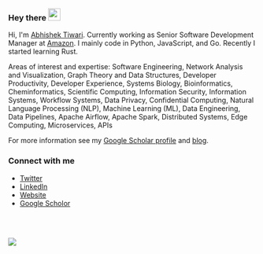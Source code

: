 ### Hey there <img src="https://media.giphy.com/media/hvRJCLFzcasrR4ia7z/giphy.gif" width="25px">

Hi, I'm [Abhishek Tiwari](https://www.abhishek-tiwari.com/). Currently working as Senior Software Development Manager at [Amazon](https://www.aboutamazon.com/). I mainly code in Python, JavaScript, and Go. Recently I started learning Rust.

Areas of interest and expertise: Software Engineering, Network Analysis and Visualization, Graph Theory and Data Structures, Developer Productivity, Developer Experience, Systems Biology, Bioinformatics, Cheminformatics, Scientific Computing, Information Security, Information Systems, Workflow Systems, Data Privacy, Confidential Computing, Natural Language Processing (NLP), Machine Learning (ML), Data Engineering, Data Pipelines, Apache Airflow, Apache Spark, Distributed Systems, Edge Computing, Microservices, APIs

For more information see my [Google Scholar profile](https://scholar.google.com/citations?user=Mb7eYKYAAAAJ&hl=en) and [blog](https://www.abhishek-tiwari.com/).

### Connect with me

- [Twitter](https://twitter.com/abhishektiwari)
- [LinkedIn](https://www.linkedin.com/in/iamabhishektiwari/)
- [Website](https://www.abhishek-tiwari.com/)
- [Google Scholor](https://scholar.google.com/citations?user=Mb7eYKYAAAAJ&hl=en)

<br><br>

![](https://visitor-badge.glitch.me/badge?page_id=abhishektiwari.abhishektiwari)
